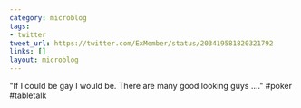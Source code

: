 ```yaml
---
category: microblog
tags:
- twitter
tweet_url: https://twitter.com/ExMember/status/203419581820321792
links: []
layout: microblog
---
```

"If I could be gay I would be. There are many good looking guys …." #poker #tabletalk
